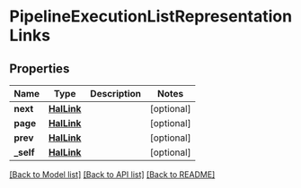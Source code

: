 # PipelineExecutionListRepresentationLinks

## Properties
Name | Type | Description | Notes
------------ | ------------- | ------------- | -------------
**next** | [**HalLink**](HalLink.md) |  | [optional] 
**page** | [**HalLink**](HalLink.md) |  | [optional] 
**prev** | [**HalLink**](HalLink.md) |  | [optional] 
**_self** | [**HalLink**](HalLink.md) |  | [optional] 

[[Back to Model list]](../README.md#documentation-for-models) [[Back to API list]](../README.md#documentation-for-api-endpoints) [[Back to README]](../README.md)


